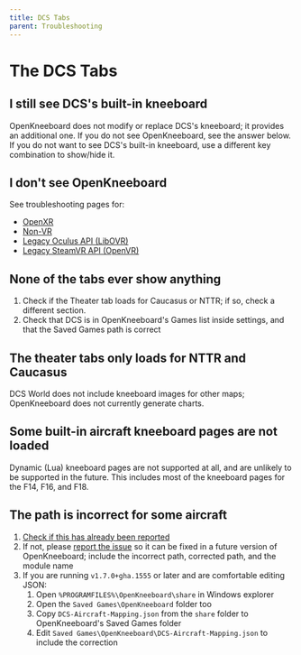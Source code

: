 ```yaml
---
title: DCS Tabs
parent: Troubleshooting
---
```


# The DCS Tabs

## I still see DCS's built-in kneeboard

OpenKneeboard does not modify or replace DCS's kneeboard; it provides an additional one. If you do not see OpenKneeboard, see the answer below. If you do not want to see DCS's built-in kneeboard, use a different key combination to show/hide it.

## I don't see OpenKneeboard

See troubleshooting pages for:

- [OpenXR](steamvr-or-openxr.md)
- [Non-VR](oculus-or-nonvr.md)
- [Legacy Oculus API (LibOVR)](oculus-or-nonvr.md)
- [Legacy SteamVR API (OpenVR)](steamvr-or-openxr.md)

## None of the tabs ever show anything

1. Check if the Theater tab loads for Caucasus or NTTR; if so, check a different section.
2. Check that DCS is in OpenKneeboard's Games list inside settings, and that the Saved Games path is correct

## The theater tabs only loads for NTTR and Caucasus

DCS World does not include kneeboard images for other maps; OpenKneeboard does not currently generate charts.

## Some built-in aircraft kneeboard pages are not loaded

Dynamic (Lua) kneeboard pages are not supported at all, and are unlikely to be supported in the future. This
includes most of the kneeboard pages for the F14, F16, and F18.

## The path is incorrect for some aircraft

1. [Check if this has already been reported](https://github.com/OpenKneeboard/OpenKneeboard/issues?q=is%3Aissue)
2. If not, please [report the issue](https://github.com/OpenKneeboard/OpenKneeboard/issues/new) so it can be fixed in a future version of OpenKneeboard; include the incorrect path, corrected path, and the module name
3. If you are running `v1.7.0+gha.1555` or later and are comfortable editing JSON:
   1. Open `%PROGRAMFILES%\OpenKneeboard\share` in Windows explorer
   2. Open the `Saved Games\OpenKneeboard` folder too
   3. Copy `DCS-Aircraft-Mapping.json` from the `share` folder to OpenKneeboard's Saved Games folder
   4. Edit `Saved Games\OpenKneeboard\DCS-Aircraft-Mapping.json` to include the correction